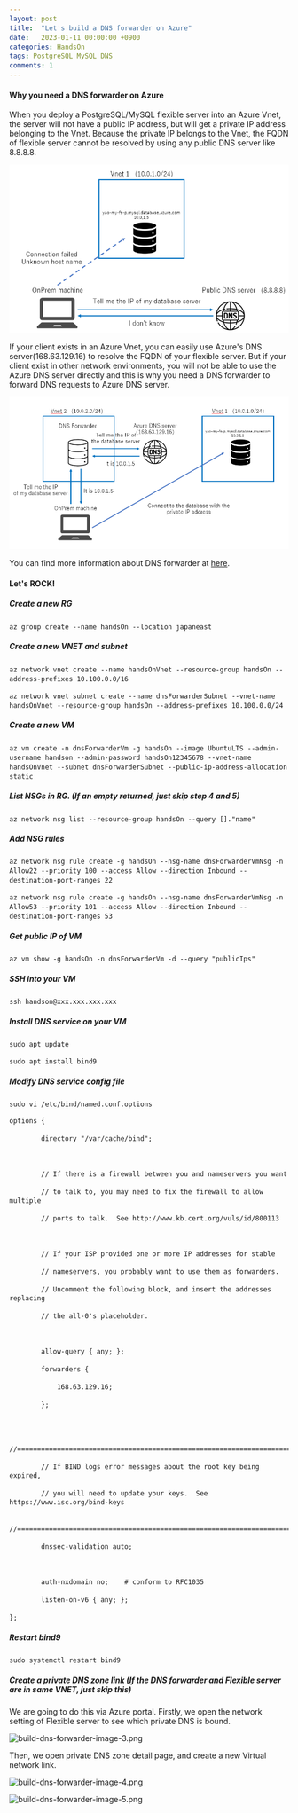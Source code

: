 ```yaml
---
layout: post
title:  "Let's build a DNS forwarder on Azure"
date:   2023-01-11 00:00:00 +0900
categories: HandsOn
tags: PostgreSQL MySQL DNS
comments: 1
---
```

#### Why you need a DNS forwarder on Azure

When you deploy a PostgreSQL/MySQL flexible server into an Azure Vnet, 
the server will not have a public IP address, 
but will get a private IP address belonging to the Vnet.
Because the private IP belongs to the Vnet, 
the FQDN of flexible server cannot be resolved by using any public DNS server like 8.8.8.8.

![build-dns-forwarder-image-1.png](https://github.com/xiao-yao-tn/xiao-yao-tn.github.io/blob/gh-pages/assets/res/build-dns-forwarder-image-1.png)

If your client exists in an Azure Vnet, 
you can easily use Azure's DNS server(168.63.129.16) to resolve the FQDN of your flexible server.
But if your client exist in other network environments, 
you will not be able to use the Azure DNS server directly and this is why you need a DNS forwarder to forward DNS requests to Azure DNS server.

![bulid-dns-forwarder-image-2.png](https://github.com/xiao-yao-tn/xiao-yao-tn.github.io/blob/gh-pages/assets/res/bulid-dns-forwarder-image-2.png)

You can find more information about DNS forwarder at [here][link1].

#### Let's ROCK!

##### Create a new RG

```az group create --name handsOn --location japaneast```

##### Create a new VNET and subnet

```az network vnet create --name handsOnVnet --resource-group handsOn --address-prefixes 10.100.0.0/16```

```az network vnet subnet create --name dnsForwarderSubnet --vnet-name handsOnVnet --resource-group handsOn --address-prefixes 10.100.0.0/24```

##### Create a new VM 

```az vm create -n dnsForwarderVm -g handsOn --image UbuntuLTS --admin-username handson --admin-password handsOn12345678 --vnet-name handsOnVnet --subnet dnsForwarderSubnet --public-ip-address-allocation static```

##### List NSGs in RG. (If an empty returned, just skip step 4 and 5)

```az network nsg list --resource-group handsOn --query []."name"```

##### Add NSG rules

```az network nsg rule create -g handsOn --nsg-name dnsForwarderVmNsg -n Allow22 --priority 100 --access Allow --direction Inbound --destination-port-ranges 22```

```az network nsg rule create -g handsOn --nsg-name dnsForwarderVmNsg -n Allow53 --priority 101 --access Allow --direction Inbound --destination-port-ranges 53```

##### Get public IP of VM

```az vm show -g handsOn -n dnsForwarderVm -d --query "publicIps"```

##### SSH into your VM

```ssh handson@xxx.xxx.xxx.xxx```

##### Install DNS service on your VM

```sudo apt update```

```sudo apt install bind9```

##### Modify DNS service config file

```sudo vi /etc/bind/named.conf.options```

```
options {

        directory "/var/cache/bind";

 

        // If there is a firewall between you and nameservers you want

        // to talk to, you may need to fix the firewall to allow multiple

        // ports to talk.  See http://www.kb.cert.org/vuls/id/800113

 

        // If your ISP provided one or more IP addresses for stable

        // nameservers, you probably want to use them as forwarders. 

        // Uncomment the following block, and insert the addresses replacing

        // the all-0's placeholder.

 

        allow-query { any; };

        forwarders {

            168.63.129.16;

        };

 

        //========================================================================

        // If BIND logs error messages about the root key being expired,

        // you will need to update your keys.  See https://www.isc.org/bind-keys

        //========================================================================

        dnssec-validation auto;

 

        auth-nxdomain no;    # conform to RFC1035

        listen-on-v6 { any; };

};
```

##### Restart bind9

```sudo systemctl restart bind9```

##### Create a private DNS zone link (If the DNS forwarder and Flexible server are in same VNET, just skip this)

We are going to do this via Azure portal. Firstly, we open the network setting of Flexible server to see which private DNS is bound.

![build-dns-forwarder-image-3.png](https://github.com/xiao-yao-tn/xiao-yao-tn.github.io/blob/gh-pages/assets/res/build-dns-forwarder-image-3.png)

Then, we open private DNS zone detail page, and create a new Virtual network link.

![build-dns-forwarder-image-4.png](https://github.com/xiao-yao-tn/xiao-yao-tn.github.io/blob/gh-pages/assets/res/build-dns-forwarder-image-4.png)

![build-dns-forwarder-image-5.png](https://github.com/xiao-yao-tn/xiao-yao-tn.github.io/blob/gh-pages/assets/res/build-dns-forwarder-image-5.png)


[link1]: https://learn.microsoft.com/en-us/azure/private-link/private-endpoint-dns#on-premises-workloads-using-a-dns-forwarder